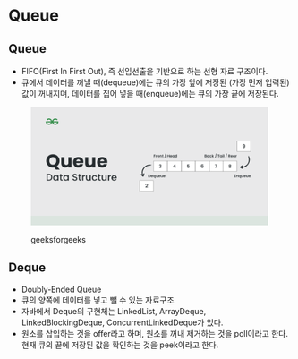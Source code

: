 # Queue

## Queue

* FIFO(First In First Out), 즉 선입선출을 기반으로 하는 선형 자료 구조이다.
* 큐에서 데이터를 꺼낼 때(dequeue)에는 큐의 가장 앞에 저장된 (가장 먼저 입력된) 값이 꺼내지며, 데이터를 집어 넣을 때(enqueue)에는 큐의 가장 끝에 저장된다.

<figure><img src="../../.gitbook/assets/image (33).png" alt=""><figcaption><p>geeksforgeeks</p></figcaption></figure>





## Deque

* Doubly-Ended Queue
* 큐의 양쪽에 데이터를 넣고 뺄 수 있는 자료구조
* 자바에서 Deque의 구현체는 LinkedList, ArrayDeque, LinkedBlockingDeque, ConcurrentLinkedDeque가 있다.
* 원소를 삽입하는 것을 offer라고 하며, 원소를 꺼내 제거하는 것을 poll이라고 한다. 현재 큐의 끝에 저장된 값을 확인하는 것을 peek이라고 한다.
